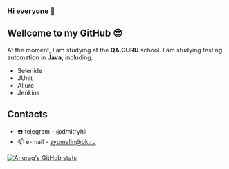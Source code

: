 ### Hi everyone 👋
## Wellcome to my GitHub 😎

At the moment, I am studying at the **QA.GURU** school. I am studying testing automation in **Java**, including:
* Selenide
* JUnit
* Allure
* Jenkins

## Contacts
* ☎️ telegram - @dmitryhli
* 📫  e-mail - zyumalin@bk.ru

[![Anurag's GitHub stats](https://github-readme-stats.vercel.app/api?username=dzyumalin&show_icons=true)](https://github.com/dzyumalin)
